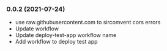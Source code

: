 ### **0.0.2** (2021-07-24)  
  
- use raw.githubusercontent.com to sircomvent cors errors  
- Update workflow  
- Update deploy-test-app workflow name  
- Add workflow to deploy test app    
  
